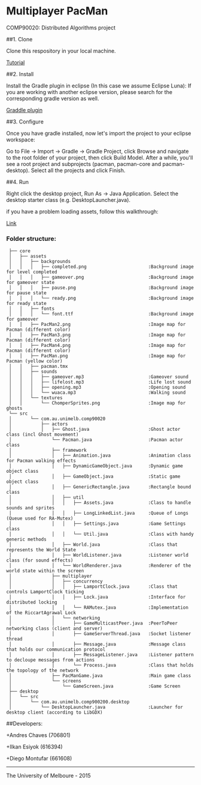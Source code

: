 # Multiplayer PacMan
COMP90020: Distributed Algorithms project

##1. Clone

Clone this respository in your local machine.

[Tutorial](https://help.github.com/articles/importing-a-git-repository-using-the-command-line/)

##2. Install

Install the Gradle plugin in eclipse (In this case we assume Eclipse Luna):
If you are working with another eclipse version, please search for the corresponding gradle version as well.

[Graddle plugin](http://marketplace.eclipse.org/content/gradle-integration-eclipse-44#.VB_gPGOMl40)

##3. Configure

Once you have gradle installed, now let's import the project to your eclipse workspace:

Go to File -> Import -> Gradle -> Gradle Project, click Browse and navigate to the root folder of your project, 
then click Build Model. After a while, you'll see a root project and subprojects (pacman, pacman-core and pacman-desktop). 
Select all the projects and click Finish.

##4. Run

Right click the desktop project, Run As -> Java Application. Select the desktop starter class (e.g. DesktopLauncher.java).

if you have a problem loading assets, follow this walkthrough:

[Link](http://stackoverflow.com/questions/22822767/new-libgdx-setup-receive-file-not-found)

### Folder structure:
```
 ├── core
 │   ├── assets
 │   │   ├── backgrounds
 │   │   │   ├── completed.png                       :Background image for level completed
 │   │   │   ├── gameover.png                        :Background image for gameover state
 │   │   │   ├── pause.png                           :Background image for pause state
 │   │   │   └── ready.png                           :Background image for ready state
 │   │   ├── fonts
 │   │   │   └── font.ttf                            :Background image for gameover
 │   │   ├── PacMan2.png                             :Image map for Pacman (different color)
 │   │   ├── PacMan3.png                             :Image map for Pacman (different color)
 │   │   ├── PacMan4.png                             :Image map for Pacman (different color)
 │   │   ├── PacMan.png                              :Image map for Pacman (yellow color)
 │   │   ├── pacman.tmx
 │   │   ├── sounds
 │   │   │   ├── gameover.mp3                        :Gameover sound
 │   │   │   ├── lifelost.mp3                        :Life lost sound
 │   │   │   ├── opening.mp3                         :Opening sound
 │   │   │   └── wuaca.mp3                           :Walking sound
 │   │   └── textures
 │   │       └── ChomperSprites.png                  :Image map for ghosts
 └── src
 │       └── com.au.unimelb.comp90020
 │           ├── actors
 │           │   ├── Ghost.java                      :Ghost actor class (incl Ghost movement)
 │               └── Pacman.java                     :Pacman actor class
 │               ├── framework
 │               │   ├── Animation.java              :Animation class for Pacman walking effects
 │               │   ├── DynamicGameObject.java      :Dynamic game object class
 │               │   ├── GameObject.java             :Static game object class
 │               │   ├── GenericRectangle.java       :Rectangle bound class
 │               │   ├── util
 │               │   │   ├── Assets.java             :Class to handle sounds and sprites
 │               │   │   ├── LongLinkedList.java     :Queue of Longs (Queue used for RA-Mutex)
 │               │   │   ├── Settings.java           :Game Settings class
 │               │   │   └── Util.java               :Class with handy generic methods
 │               │   ├── World.java                  :Class that represents the World State
 │               │   ├── WorldListener.java          :Listener world class (for sound effects)
 │               │   └── WorldRenderer.java          :Renderer of the world state within the screen
 │               ├── multiplayer
 │               │   ├── concurrency
 │               │   │   ├── LamportClock.java       :Class that controls LamportClock ticking
 │               │   │   ├── Lock.java               :Interface for distributed locking
 │               │   │   └── RAMutex.java            :Implementation of the RiccartAgrawal Lock
 │               │   └── networking
 │               │       ├── GameMulticastPeer.java  :PeerToPeer networking class (client and server)
 │               │       ├── GameServerThread.java   :Socket listener thread
 │               │       ├── Message.java            :Message class that holds our communication protocol
 │               │       ├── MessageListener.java    :Listener pattern to decloupe messages from actions
 │               │       └── Process.java            :Class that holds the topology of the network
 │               ├── PacManGame.java                 :Main game class
 │               └── screens
 │                   └── GameScreen.java             :Game Screen
 ├── desktop
 │   └── src
 │       └── com.au.unimelb.comp900200.desktop
 │           └── DesktopLauncher.java                :Launcher for desktop client (according to LibGDX)
```
##Developers:

+Andres Chaves (706801)

+Ilkan Esiyok (616394)

+Diego Montufar (661608)

______________________________________________________________________________________________________
The University of Melboure - 2015
